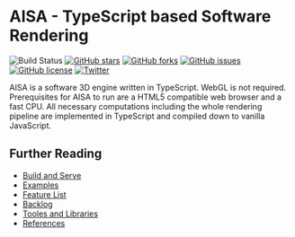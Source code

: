 # AISA - TypeScript based Software Rendering
![Build Status](https://github.com/jdiemke/aisa/actions/workflows/gh-pages.yml/badge.svg)
[![GitHub stars](https://img.shields.io/github/stars/jdiemke/aisa.svg)](https://github.com/jdiemke/aisa/stargazers)
[![GitHub forks](https://img.shields.io/github/forks/jdiemke/aisa.svg)](https://github.com/jdiemke/aisa/network)
[![GitHub issues](https://img.shields.io/github/issues/jdiemke/aisa.svg)](https://github.com/jdiemke/aisa/issues)
[![GitHub license](https://img.shields.io/github/license/jdiemke/aisa.svg)](https://github.com/jdiemke/aisa/blob/master/LICENSE)
[![Twitter](https://img.shields.io/twitter/url/https/github.com/jdiemke/aisa.svg?style=social)](https://twitter.com/intent/tweet?text=Wow:&url=https%3A%2F%2Fgithub.com%2Fjdiemke%2Faisa)

AISA is a software 3D engine written in TypeScript. WebGL is not required. Prerequisites for AISA to run are a HTML5 compatible web browser and a fast CPU. 
All necessary computations including the whole rendering pipeline are implemented
in TypeScript and compiled down to vanilla JavaScript.

## Further Reading
- [Build and Serve](./docs/build.md)
- [Examples](./docs/examples.md)
- [Feature List](./docs/feature-list.md)
- [Backlog](./docs/backlog.md)
- [Tooles and Libraries](./docs/tools-and-libraries.md)
- [References](./docs/references.md)
